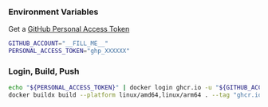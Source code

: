 ### Environment Variables
Get a [GitHub Personal Access Token](https://github.com/settings/tokens)
```bash
GITHUB_ACCOUNT="__FILL_ME__"
PERSONAL_ACCESS_TOKEN="ghp_XXXXXX"
```

### Login, Build, Push
```bash
echo "${PERSONAL_ACCESS_TOKEN}" | docker login ghcr.io -u "${GITHUB_ACCOUNT}" --password-stdin
docker buildx build --platform linux/amd64,linux/arm64 . --tag "ghcr.io/${GITHUB_ACCOUNT}/bunnycdn-operator:latest" --push   
```
